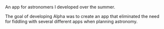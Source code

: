 An app for astronomers I developed over the summer.

The goal of developing Alpha was to create an app that eliminated the need for fiddling with several different apps when planning astronomy. 
